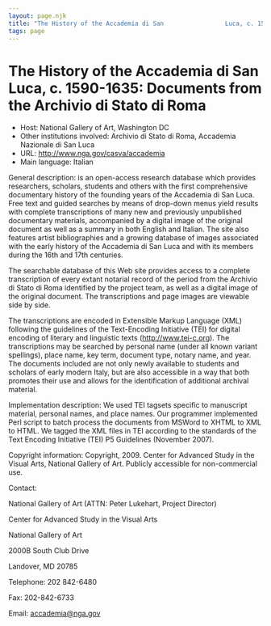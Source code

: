 ```yaml
---
layout: page.njk
title: "The History of the Accademia di San                 Luca, c. 1590-1635: Documents from the Archivio di                 Stato di Roma"
tags: page
---
```

# The History of the Accademia di San                 Luca, c. 1590-1635: Documents from the Archivio di                 Stato di Roma




* Host: National Gallery of Art, Washington
 DC
* Other institutions involved:
 Archivio di Stato di Roma, Accademia Nazionale di San Luca
* URL: <http://www.nga.gov/casva/accademia>
* Main language: Italian



General description: is an open-access research database
 which provides researchers, scholars, students and
 others with the first comprehensive documentary
 history of the founding years of the Accademia di
 San Luca. Free text and guided searches by means of
 drop-down menus yield results with complete
 transcriptions of many new and previously
 unpublished documentary materials, accompanied by a
 digital image of the original document as well as a
 summary in both English and Italian. The site also
 features artist bibliographies and a growing
 database of images associated with the early
 history of the Accademia di San Luca and with its
 members during the 16th and 17th centuries.
 

 The searchable database of this Web site provides
 access to a complete transcription of every extant
 notarial record of the period from the Archivio di
 Stato di Roma identified by the project team, as
 well as a digital image of the original document.
 The transcriptions and page images are viewable
 side by side.
 

 The transcriptions are encoded in Extensible Markup
 Language (XML) following the guidelines of the
 Text-Encoding Initiative (TEI) for digital encoding
 of literary and linguistic texts
 (http://www.tei-c.org). The transcriptions may be
 searched by personal name (under all known variant
 spellings), place name, key term, document type,
 notary name, and year. The documents included are
 not only newly available to students and scholars
 of early modern Italy, but are also accessible in a
 way that both promotes their use and allows for the
 identification of additional archival
 material.



Implementation description:
 We used TEI tagsets specific to
 manuscript material, personal names, and place
 names. Our programmer implemented Perl script to
 batch process the documents from MSWord to XHTML to
 XML to HTML. We tagged the XML files in TEI
 according to the standards of the Text Encoding
 Initiative (TEI) P5 Guidelines (November
 2007).



Copyright information: Copyright, 2009. Center for Advanced
 Study in the Visual Arts, National Gallery of Art.
 Publicly accessible for non-commercial use.



Contact:
 



National Gallery of Art (ATTN: Peter Lukehart, Project Director)


Center for Advanced Study in the
 Visual Arts
 
 National Gallery of Art
 
 2000B South Club Drive
 
 Landover, MD 20785



Telephone: 202 842-6480



Fax: 202-842-6733



Email: [accademia@nga.gov](mailto:accademia@nga.gov)





